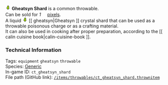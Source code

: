 ![ ](https://raw.githubusercontent.com/Ceterai/Enternia/main/items/throwables/ct_gheatsyn_shard.png) **Gheatsyn Shard** is a common throwable.  
Can be sold for *1* <img src="https://starbounder.org/mediawiki/images/2/21/Pixel.png" width="12" height="16"/> [pixels](https://starbounder.org/Pixel).  
A liquid ![ ](https://raw.githubusercontent.com/Ceterai/Enternia/main/items/throwables/ct_gheatsyn_shard.png) [[ gheatsyn|Gheatsyn ]] crystal shard that can be used as a throwable poisonous charge or as a crafting material.  
It can also be used in cooking after proper preparation, according to the [[ calin cuisine book|calin-cuisine-book ]].

### Technical Information

Tags: `equipment` `gheatsyn` `throwable`  
Species: [Generic](https://starbounder.org/Perfectly_Generic_Item)  
In-game ID: `ct_gheatsyn_shard`  
File path (GitHub link): [`/items/throwables/ct_gheatsyn_shard.thrownitem`](https://github.com/Ceterai/Enternia/blob/main/items/throwables/ct_gheatsyn_shard.thrownitem)
